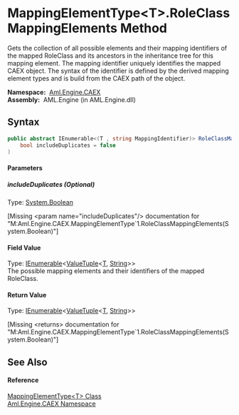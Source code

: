 MappingElementType&lt;T>.RoleClassMappingElements Method
========================================================
Gets the collection of all possible elements and their mapping identifiers of the mapped RoleClass and its ancestors in the inheritance tree for this mapping element. The mapping identifier uniquely identifies the mapped CAEX object. The syntax of the identifier is defined by the derived mapping element types and is build from the CAEX path of the object.

  **Namespace:**  [Aml.Engine.CAEX][1]  
  **Assembly:**  AML.Engine (in AML.Engine.dll)

Syntax
------

```csharp
public abstract IEnumerable<(T , string MappingIdentifier)> RoleClassMappingElements(
	bool includeDuplicates = false
)
```

#### Parameters

##### *includeDuplicates* (Optional)
Type: [System.Boolean][2]  

[Missing &lt;param name="includeDuplicates"/> documentation for "M:Aml.Engine.CAEX.MappingElementType`1.RoleClassMappingElements(System.Boolean)"]


#### Field Value
Type: [IEnumerable][3]&lt;[ValueTuple][4]&lt;[T][5], [String][6]>>  
 The possible mapping elements and their identifiers of the mapped RoleClass. 
#### Return Value
Type: [IEnumerable][3]&lt;[ValueTuple][4]&lt;[T][5], [String][6]>>  

[Missing &lt;returns> documentation for "M:Aml.Engine.CAEX.MappingElementType`1.RoleClassMappingElements(System.Boolean)"]


See Also
--------

#### Reference
[MappingElementType&lt;T> Class][5]  
[Aml.Engine.CAEX Namespace][1]  

[1]: ../README.md
[2]: https://docs.microsoft.com/dotnet/api/system.boolean
[3]: https://docs.microsoft.com/dotnet/api/system.collections.generic.ienumerable-1
[4]: https://docs.microsoft.com/dotnet/api/system.valuetuple-2
[5]: README.md
[6]: https://docs.microsoft.com/dotnet/api/system.string
[7]: https://www.automationml.org
[8]: ../../icons/logoShade.png